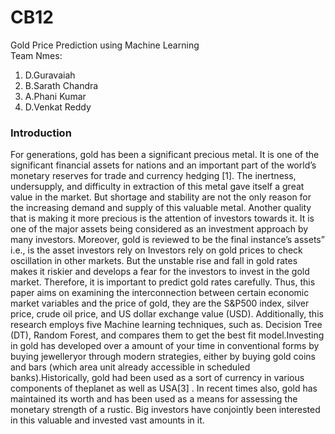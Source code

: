 # CB12
Gold Price Prediction using Machine Learning</br>
Team Nmes:
1. D.Guravaiah
2. B.Sarath Chandra
3. A.Phani Kumar
4. D.Venkat Reddy
### Introduction
For generations, gold has been a significant precious metal. It is one of the significant financial assets 
for nations and an important part of the world’s monetary reserves for trade and currency hedging [1]. The 
inertness, undersupply, and difficulty in extraction of this metal gave itself a great value in the market. But 
shortage and stability are not the only reason for the increasing demand and supply of this valuable metal. 
Another quality that is making it more precious is the attention of investors towards it. It is one of the major 
assets being considered as an investment approach by many investors. Moreover, gold is reviewed to be the 
final instance’s assets” i.e., is the asset investors rely on Investors rely on gold prices to check oscillation in 
other markets. But the unstable rise and fall in gold rates makes it riskier and develops a fear for the investors 
to invest in the gold market. Therefore, it is important to predict gold rates carefully. Thus, this paper aims 
on examining the interconnection between certain economic market variables and the price of gold, they are 
the S&P500 index, silver price, crude oil price, and US dollar exchange value (USD). Additionally, this 
research employs five Machine learning techniques, such as. Decision Tree (DT), Random Forest, and 
compares them to get the best fit model.Investing in gold has developed over a amount of your time in 
conventional forms by buying jewelleryor through modern strategies, either by buying gold coins and bars 
(which area unit already accessible in scheduled banks).Historically, gold had been used as a sort of 
currency in various components of theplanet as well as USA[3] . In recent times also, gold has maintained 
its worth and has been used as a means for assessing the monetary strength of a rustic. Big investors have 
conjointly been interested in this valuable and invested vast amounts in it.
